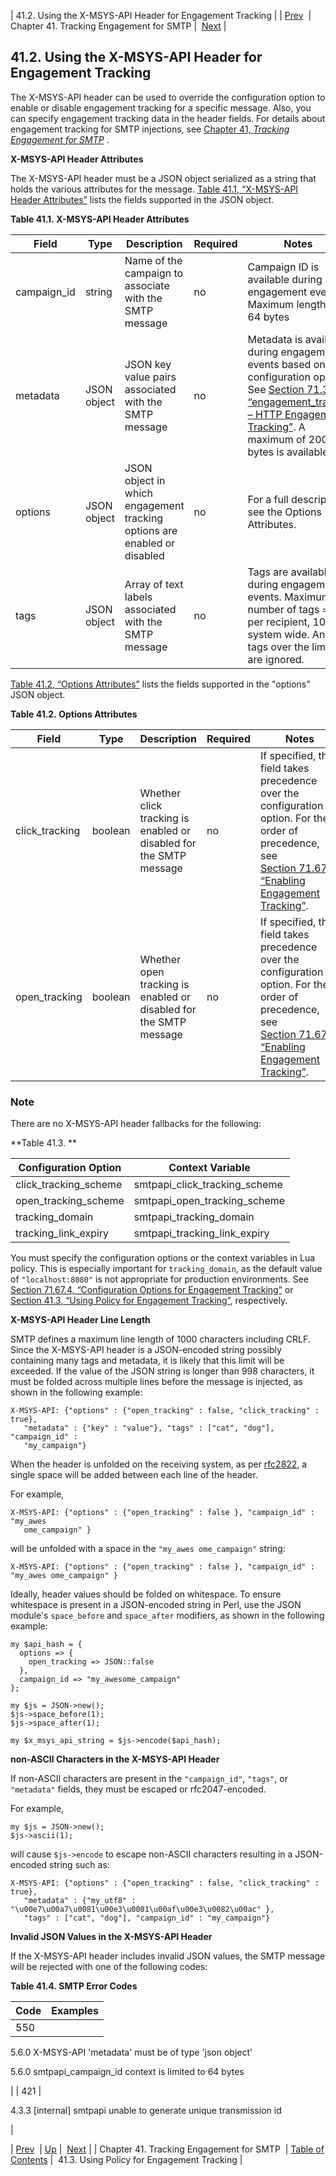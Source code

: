| 41.2. Using the X-MSYS-API Header for Engagement Tracking |
| [Prev](engagement_tracking_smtp)  | Chapter 41. Tracking Engagement for SMTP |  [Next](engagement_tracking_smtp.policy) |

## 41.2. Using the X-MSYS-API Header for Engagement Tracking

The X-MSYS-API header can be used to override the configuration option to enable or disable engagement tracking for a specific message. Also, you can specify engagement tracking data in the header fields. For details about engagement tracking for SMTP injections, see [Chapter 41, *Tracking Engagement for SMTP*](engagement_tracking_smtp "Chapter 41. Tracking Engagement for SMTP") .

**X-MSYS-API Header Attributes** 

The X-MSYS-API header must be a JSON object serialized as a string that holds the various attributes for the message. [Table 41.1, “X-MSYS-API Header Attributes”](x-msys-api_header#x-msys-api-header-table "Table 41.1. X-MSYS-API Header Attributes") lists the fields supported in the JSON object.

<a name="x-msys-api-header-table"></a>

**Table 41.1. X-MSYS-API Header Attributes**

| Field | Type | Description | Required | Notes |
| --- | --- | --- | --- | --- |
| campaign_id | string | Name of the campaign to associate with the SMTP message | no | Campaign ID is available during engagement events. Maximum length - 64 bytes |
| metadata | JSON object | JSON key value pairs associated with the SMTP message | no | Metadata is available during engagement events based on a configuration option. See [Section 71.32, “engagement_tracker – HTTP Engagement Tracking”](modules.engage_tracker "71.32. engagement_tracker – HTTP Engagement Tracking"). A maximum of 200 bytes is available. |
| options | JSON object | JSON object in which engagement tracking options are enabled or disabled | no | For a full description, see the Options Attributes. |
| tags | JSON object | Array of text labels associated with the SMTP message | no | Tags are available during engagement events. Maximum number of tags = 10 per recipient, 100 system wide. Any tags over the limits are ignored. |

[Table 41.2, “Options Attributes”](x-msys-api_header#x-msys-api-options-table "Table 41.2. Options Attributes") lists the fields supported in the "options" JSON object.

<a name="x-msys-api-options-table"></a>

**Table 41.2. Options Attributes**

| Field | Type | Description | Required | Notes |
| --- | --- | --- | --- | --- |
| click_tracking | boolean | Whether click tracking is enabled or disabled for the SMTP message | no | If specified, this field takes precedence over the configuration option. For the order of precedence, see [Section 71.67.3, “Enabling Engagement Tracking”](modules.smtpapi#modules.smtpapi.enable "71.67.3. Enabling Engagement Tracking"). |
| open_tracking | boolean | Whether open tracking is enabled or disabled for the SMTP message | no | If specified, this field takes precedence over the configuration option. For the order of precedence, see [Section 71.67.3, “Enabling Engagement Tracking”](modules.smtpapi#modules.smtpapi.enable "71.67.3. Enabling Engagement Tracking"). |

### Note

There are no X-MSYS-API header fallbacks for the following:

<a name="no_fallbacks"></a>

**Table 41.3. **

| Configuration Option | Context Variable |
| --- | --- |
| click_tracking_scheme | smtpapi_click_tracking_scheme |
| open_tracking_scheme | smtpapi_open_tracking_scheme |
| tracking_domain | smtpapi_tracking_domain |
| tracking_link_expiry | smtpapi_tracking_link_expiry |

You must specify the configuration options or the context variables in Lua policy. This is especially important for `tracking_domain`, as the default value of `"localhost:8080"` is not appropriate for production environments. See [Section 71.67.4, “Configuration Options for Engagement Tracking”](modules.smtpapi#modules.smtpapi.config.options "71.67.4. Configuration Options for Engagement Tracking") or [Section 41.3, “Using Policy for Engagement Tracking”](engagement_tracking_smtp.policy "41.3. Using Policy for Engagement Tracking"), respectively.

**X-MSYS-API Header Line Length** 

SMTP defines a maximum line length of 1000 characters including CRLF. Since the X-MSYS-API header is a JSON-encoded string possibly containing many tags and metadata, it is likely that this limit will be exceeded. If the value of the JSON string is longer than 998 characters, it must be folded across multiple lines before the message is injected, as shown in the following example:

```
X-MSYS-API: {"options" : {"open_tracking" : false, "click_tracking" : true},
   "metadata" : {"key" : "value"}, "tags" : ["cat", "dog"], "campaign_id" :
   "my_campaign"}
```

When the header is unfolded on the receiving system, as per [rfc2822](https://www.ietf.org/rfc/rfc2822.txt), a single space will be added between each line of the header.

For example,

```
X-MSYS-API: {"options" : {"open_tracking" : false }, "campaign_id" : "my_awes
   ome_campaign" }
```

will be unfolded with a space in the `"my_awes ome_campaign"` string:

`X-MSYS-API: {"options" : {"open_tracking" : false }, "campaign_id" : "my_awes ome_campaign" }`

Ideally, header values should be folded on whitespace. To ensure whitespace is present in a JSON-encoded string in Perl, use the JSON module's `space_before` and `space_after` modifiers, as shown in the following example:

```
my $api_hash = {
  options => {
    open_tracking => JSON::false
  },
  campaign_id => "my_awesome_campaign"
};

my $js = JSON->new();
$js->space_before(1);
$js->space_after(1);

my $x_msys_api_string = $js->encode($api_hash);
```

**non-ASCII Characters in the X-MSYS-API Header** 

If non-ASCII characters are present in the `"campaign_id"`, `"tags"`, or `"metadata"` fields, they must be escaped or rfc2047-encoded.

For example,

```
my $js = JSON->new();
$js->ascii(1);
```

will cause `$js->encode` to escape non-ASCII characters resulting in a JSON-encoded string such as:

```
X-MSYS-API: {"options" : {"open_tracking" : false, "click_tracking" : true},
   "metadata" : {"my_utf8" : "\u00e7\u00a7\u0081\u00e3\u0081\u00af\u00e3\u0082\u00ac" },
   "tags" : ["cat", "dog"], "campaign_id" : "my_campaign"}
```

**Invalid JSON Values in the X-MSYS-API Header** 

If the X-MSYS-API header includes invalid JSON values, the SMTP message will be rejected with one of the following codes:

<a name="x-msys-api-error-table"></a>

**Table 41.4. SMTP Error Codes**

| Code | Examples |
| --- | --- |
| 550 | 

5.6.0 X-MSYS-API 'metadata' must be of type 'json object'

5.6.0 smtpapi_campaign_id context is limited to 64 bytes

 |
| 421 | 

4.3.3 [internal] smtpapi unable to generate unique transmission id

 |

| [Prev](engagement_tracking_smtp)  | [Up](engagement_tracking_smtp) |  [Next](engagement_tracking_smtp.policy) |
| Chapter 41. Tracking Engagement for SMTP  | [Table of Contents](index) |  41.3. Using Policy for Engagement Tracking |

